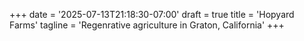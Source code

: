 +++
date = '2025-07-13T21:18:30-07:00'
draft = true
title = 'Hopyard Farms'
tagline = 'Regenrative agriculture in Graton, California'
+++
